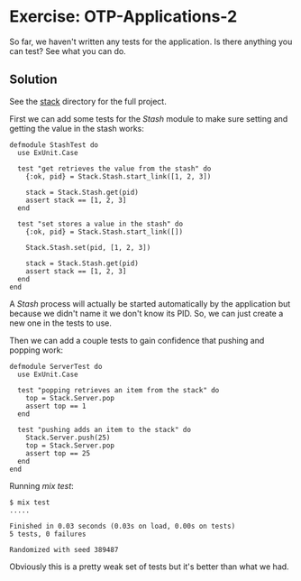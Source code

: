 # Exercise: OTP-Applications-2
So far, we haven't written any tests for the application. Is there anything you can test? See what you can do.

## Solution
See the [stack](./stack) directory for the full project.

First we can add some tests for the *Stash* module to make sure setting and getting the value in the stash works:
```
defmodule StashTest do
  use ExUnit.Case

  test "get retrieves the value from the stash" do
    {:ok, pid} = Stack.Stash.start_link([1, 2, 3])

    stack = Stack.Stash.get(pid)
    assert stack == [1, 2, 3]
  end

  test "set stores a value in the stash" do
    {:ok, pid} = Stack.Stash.start_link([])

    Stack.Stash.set(pid, [1, 2, 3])

    stack = Stack.Stash.get(pid)
    assert stack == [1, 2, 3]
  end
end
```

A *Stash* process will actually be started automatically by the application but because we didn't name it we don't know its PID. So, we can just create a new one in the tests to use.

Then we can add a couple tests to gain confidence that pushing and popping work:
```
defmodule ServerTest do
  use ExUnit.Case

  test "popping retrieves an item from the stack" do
    top = Stack.Server.pop
    assert top == 1
  end

  test "pushing adds an item to the stack" do
    Stack.Server.push(25)
    top = Stack.Server.pop
    assert top == 25
  end
end
```

Running *mix test*:
```
$ mix test
.....

Finished in 0.03 seconds (0.03s on load, 0.00s on tests)
5 tests, 0 failures

Randomized with seed 389487
```

Obviously this is a pretty weak set of tests but it's better than what we had.
